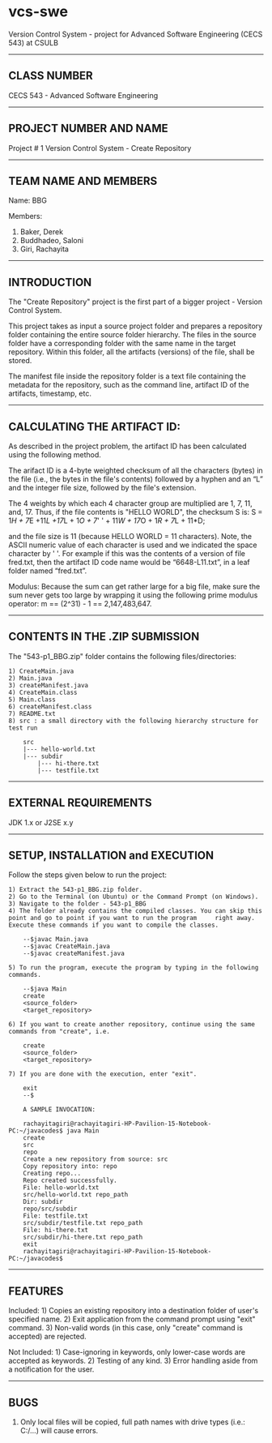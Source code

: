 # vcs-swe
Version Control System - project for Advanced Software Engineering (CECS 543) at CSULB

-------------
CLASS NUMBER
-------------

CECS 543 - Advanced Software Engineering

------------------------
PROJECT NUMBER AND NAME
------------------------

Project # 1
Version Control System - Create Repository

----------------------
TEAM NAME AND MEMBERS
----------------------

Name: BBG

Members:
1) Baker, Derek
2) Buddhadeo, Saloni
3) Giri, Rachayita

-------------
INTRODUCTION
-------------

The "Create Repository" project is the first part of a bigger project - Version Control System.

This project takes as input a source project folder and prepares a repository folder containing the entire source folder hierarchy. The files in the source folder have a corresponding folder with the same name in the target repository. Within this folder, all the artifacts (versions) of the file, shall be stored. 

The manifest file inside the repository folder is a text file containing the metadata for the repository, such as the command line, artifact ID of the artifacts, timestamp, etc. 

----------------------------
CALCULATING THE ARTIFACT ID:
----------------------------
As described in the project problem, the artifact ID has been calculated using the following method.

The arifact ID is a 4-byte weighted checksum of all the characters (bytes) in the file (i.e., the bytes in the file's contents) followed by a hyphen and an “L” and the integer file size, followed by the file's extension. 

The 4 weights by which each 4 character group are multiplied are 1, 7, 11, and, 17. Thus, if the file contents is "HELLO WORLD", the checksum S is: 
S = 1*H + 7*E +11*L +17*L + 1*O + 7*' ' + 11*W + 17*O + 1*R + 7*L + 11*D;

and the file size is 11 (because HELLO WORLD = 11 characters). Note, the ASCII numeric value of each character is used and we indicated the space character by ' '. For example if this was the contents of a version of file fred.txt, then the artifact ID code name would be “6648-L11.txt”, in a leaf folder named “fred.txt”.

Modulus: Because the sum can get rather large for a big file, make sure the sum never gets too large by wrapping it using the following prime modulus operator: m == (2^31) - 1 == 2,147,483,647.

--------------------------------
CONTENTS IN THE .ZIP SUBMISSION
--------------------------------

The "543-p1_BBG.zip" folder contains the following files/directories:

	1) CreateMain.java
	2) Main.java
	3) createManifest.java
	4) CreateMain.class
	5) Main.class
	6) createManifest.class
	7) README.txt
	8) src : a small directory with the following hierarchy structure for test run
	 	
	 	src
	 	|--- hello-world.txt
	 	|--- subdir
	 		|--- hi-there.txt
	 		|--- testfile.txt

----------------------
EXTERNAL REQUIREMENTS
----------------------

JDK 1.x or J2SE x.y

----------------------------------
SETUP, INSTALLATION and EXECUTION
----------------------------------

Follow the steps given below to run the project:
	
	1) Extract the 543-p1_BBG.zip folder. 
	2) Go to the Terminal (on Ubuntu) or the Command Prompt (on Windows).
	3) Navigate to the folder - 543-p1_BBG
	4) The folder already contains the compiled classes. You can skip this point and go to point if you want to run the program 	right away. Execute these commands if you want to compile the classes. 

		--$javac Main.java
		--$javac CreateMain.java
		--$javac createManifest.java

	5) To run the program, execute the program by typing in the following commands.

		--$java Main
		create
		<source_folder>
		<target_repository>
	
	6) If you want to create another repository, continue using the same commands from "create", i.e.

		create
		<source_folder>
		<target_repository>

	7) If you are done with the execution, enter "exit".

		exit
		--$

		A SAMPLE INVOCATION:

		rachayitagiri@rachayitagiri-HP-Pavilion-15-Notebook-PC:~/javacodes$ java Main
		create
		src
		repo    
		Create a new repository from source: src
		Copy repository into: repo
		Creating repo...
		Repo created successfully.
		File: hello-world.txt
		src/hello-world.txt repo_path
		Dir: subdir
		repo/src/subdir
		File: testfile.txt
		src/subdir/testfile.txt repo_path
		File: hi-there.txt
		src/subdir/hi-there.txt repo_path
		exit
		rachayitagiri@rachayitagiri-HP-Pavilion-15-Notebook-PC:~/javacodes$

---------
FEATURES
---------
Included:
	1) Copies an existing repository into a destination folder of user's specified name.
	2) Exit application from the command prompt using "exit" command.
	3) Non-valid words (in this case, only "create" command is accepted) are rejected.

Not Included:
	1) Case-ignoring in keywords, only lower-case words are accepted as keywords.
	2) Testing of any kind.
	3) Error handling aside from a notification for the user.

-----
BUGS
-----
1) Only local files will be copied, full path names with drive types (i.e.: C:/...) will cause errors.
